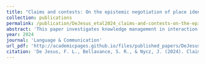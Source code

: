 ```yaml
---
title: "Claims and contests: On the epistemic negotiation of place identity"
collection: publications
permalink: /publication/DeJesus_etal2024_claims-and-contests-on-the-epistemic-negotiation-of-place-identity
abstract: 'This paper investigates knowledge management in interaction and the role of epistemic stance in place identity construction. We examine how a US expat in Toronto negotiates her New Yorker identity in conversation with two Canadians by demonstrating how authoritative epistemic stances are employed to produce relations of distinction, ade- quation, and authentication in service of place identity construction. We also discuss ‘epistemic disputes’, wherein epistemic stances and claims to place identity are challenged through the notion of epistemic rights. In doing so, we argue for the fundamental connection between information state, management of knowledge in interaction, and processes of identity construction.'
year: 2024
journal: 'Language & Communication'
url_pdf: 'http://academicpages.github.io/files/published_papers/DeJesus_etal2024_claims-and-contests-on-the-epistemic-negotiation-of-place-identity.pdf'
citation: 'De Jesus, F. L., Bellavance, S. R., & Nycz, J. (2024). Claims and contests: On the epistemic negotiation of place identity. <i>Language & Communication, 95</i>, 42–54. https://doi.org/10.1016/j.langcom.2024.01.003'
---
```

